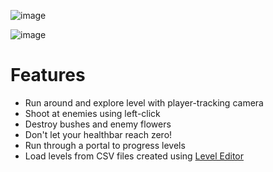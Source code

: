 ![image](https://github.com/Ryanrob327/Pygame-Dungeon-Crawler/assets/20897400/eb936d85-94cd-4955-a924-1b7e72fd7dda)

![image](https://github.com/Ryanrob327/Pygame-Dungeon-Crawler/assets/20897400/39129dad-ebe7-423a-af68-60e857f2285b)


# Features

- Run around and explore level with player-tracking camera
- Shoot at enemies using left-click
- Destroy bushes and enemy flowers
- Don't let your healthbar reach zero!
- Run through a portal to progress levels
- Load levels from CSV files created using [Level Editor](https://github.com/Ryanrob327/Pygame-level-editor)
